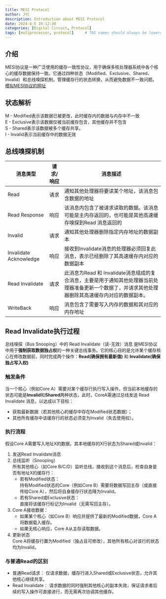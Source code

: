 ```yaml
---
title: MESI Protocol
author: JYC
description: Introduction about MESI Protocol
date: 2024-4-5 19:12:30 
categories: [Digital Circuit, Protocol]
tags: [mutiprocessor, protocol]     # TAG names should always be lowercase
--- 
```


## 介绍
MESI协议是一种广泛使用的缓存一致性协议，用于确保多核处理器系统中各个核心的缓存数据保持一致。它通过四种状态（Modified、Exclusive、Shared、Invalid）和总线嗅探机制，管理缓存行的状态转换，从而避免数据不一致问题。\
[模拟MESI协议的网址](https://www.scss.tcd.ie/Jeremy.Jones/VivioJS/caches/MESI.htm)

## 状态解析
M - Modified表示该数据已被更改，此时缓存内的数据与内存中不一致\
E - Exclusive表示该数据仅被当前缓存包含，其他缓存并不包含\
S - Shared表示该数据被多个缓存共享。\
I - Invalid表示当前缓存中的数据无效  


## 总线嗅探机制

| 消息类型               | 请求/响应 | 消息描述                                                                                                                                             |
| ---------------------- | --------- | ---------------------------------------------------------------------------------------------------------------------------------------------------- |
| Read                   | 请求      | 通知其他处理器将要读某个地址，该消息包含数据的地址                                                                                                   |
| Read Response          | 响应      | 该消息内包含了被请求读取的数据。该消息可能是主内存返回的，也可能是其他高速缓存嗅探到Read 消息返回的                                                  |
| Invalid                | 请求      | 通知其他处理器删除指定内存地址的数据副本                                                                                                             |
| Invalidate Acknowledge | 响应      | 接收到Invalidate消息的处理器必须回复此消息，表示已经删除了其高速缓存内对应的数据副本                                                                 |
| Read Invalidate        | 请求      | 此消息为Read 和 Invalidate消息组成的复合消息，主要是用于通知其他处理器当前处理器准备更新一个数据了，并请求其他处理器删除其高速缓存内对应的数据副本。 |
| WriteBack              | 响应      | 消息包含了需要写入内存的数据和其对应的内存地址                                                                                                       |

## Read Invalidate执行过程
总线嗅探（Bus Snooping）中的 Read Invalidate（读-无效）消息 是MESI协议中用于**强制获取数据独占权**的一种关键总线事务。它的核心目的是允许某个缓存核心在修改数据前，同时完成两个操作：**Read(确保拥有最新值)** 和 **Invalidate(确保独占写入权)**
### 触发条件
当一个核心（例如Core A）需要对某个缓存行执行写入操作，但当前本地缓存的状态可能是**Invalid**和**Shared**两种状态，此时，CoreA需通过总线发送 Read Invalidate 消息，以达成以下目标：
- 获取最新数据（若其他核心的缓存中存在Modified状态数据）；
- 其他所有缓存中该缓存行的状态必须变为Invalid（失去使用权）。

### 执行流程
假设Core A需要写入地址X的数据，其本地缓存的X行状态为Shared或Invalid：
1. 发送Read Invalidate消息
2. 总线监听（Snooping）\
    所有其他核心（如Core B/C/D）监听总线，接收到这个消息后，检查自身是否有地址X的缓存行：
    - 若有Modified状态：\
持有Modified状态的Core（例如Core B）需要将数据写回主存（或直接传给Core A），然后将自身缓存行状态降为Invalid。
   - 若有Shared或Exclusive状态：\
直接将该缓存行标记为Invalid（无需写回主存）。
3. Core A接收数据：
   - 如果某个核心（如Core B）响应并提供了最新的Modified数据，Core A将数据载入缓存。
   - 如果无核心响应，Core A从主存读取数据。
4. 更新状态 \
   Core A将缓存行置为Modified（独占且可修改），其他所有核心对该行的状态均为Invalid。

### 与普通Read的区别
- 普通Read请求：
仅请求数据，缓存行进入Shared或Exclusive状态，允许其他核心继续共享。
- Read Invalidate：
请求数据的同时强制其他核心的副本失效，保证请求者后续的写入操作可直接进行，而无需再次协调其他缓存。